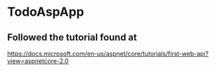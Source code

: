 # TodoAspApp

## Followed the tutorial found at
https://docs.microsoft.com/en-us/aspnet/core/tutorials/first-web-api?view=aspnetcore-2.0
